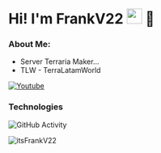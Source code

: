 <h1>Hi! I'm FrankV22 <img src="https://raw.githubusercontent.com/iampavangandhi/iampavangandhi/master/gifs/Hi.gif" width="30px"> 🚀</h1>

### About Me:
- Server Terraria Maker...
- TLW  -  TerraLatamWorld

<a href="https://[www.youtube.com/channel/UCUORUOKKg8Ezj4tBJb_cRUQ](https://www.youtube.com/@FrankV22)"><img alt="Youtube" src="https://img.shields.io/badge/Youtube-FrankV22-blue?style=flat-square&logo=youtube"></a>

### Technologies


![GitHub Activity](https://github-readme-stats.vercel.app/api?username=itsFrankV22&show_icons=true)

<p align="left"> <img src="https://komarev.com/ghpvc/?username=itsFrankV22=Profile%20views&color=0e75b6&style=flat" alt="itsFrankV22" /> </p>
